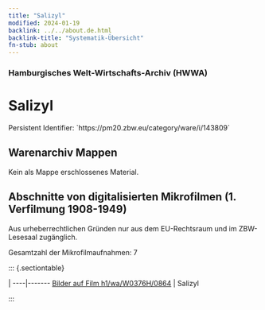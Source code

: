 ```yaml
---
title: "Salizyl"
modified: 2024-01-19
backlink: ../../about.de.html
backlink-title: "Systematik-Übersicht"
fn-stub: about
---
```


### Hamburgisches Welt-Wirtschafts-Archiv (HWWA)

# Salizyl

<div class="hint">Persistent Identifier: `https://pm20.zbw.eu/category/ware/i/143809`</div>







## Warenarchiv Mappen





Kein als Mappe erschlossenes Material.



<a id="filmsections" />

## Abschnitte von digitalisierten Mikrofilmen (1. Verfilmung 1908-1949)

<p>Aus urheberrechtlichen Gründen nur aus dem EU-Rechtsraum und im ZBW-Lesesaal zugänglich.</p>


<p>Gesamtzahl der Mikrofilmaufnahmen: 7</p>





::: {.sectiontable}

 | 
----|-------
<a class="btn" href="https://pm20.zbw.eu/film/h1/wa/W0376H/0864" rel="nofollow">Bilder auf Film h1/wa/W0376H/0864</a> | Salizyl


:::
















